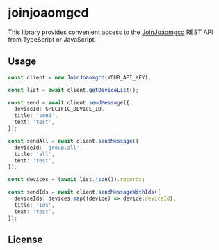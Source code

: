 # joinjoaomgcd

This library provides convenient access to the
[JoinJoaomgcd](https://joaoapps.com/join/) REST API from TypeScript or
JavaScript.

## Usage

```ts
const client = new JoinJoaomgcd(YOUR_API_KEY);

const list = await client.getDeviceList();

const send = await client.sendMessage({
  deviceId: SPECIFIC_DEVICE_ID,
  title: 'send',
  text: 'test',
});

const sendAll = await client.sendMessage({
  deviceId: 'group.all',
  title: 'all',
  text: 'test',
});

const devices = (await list.json()).records;

const sendIds = await client.sendMessageWithIds({
  deviceIds: devices.map((device) => device.deviceId),
  title: 'ids',
  text: 'test',
});
```

## License
